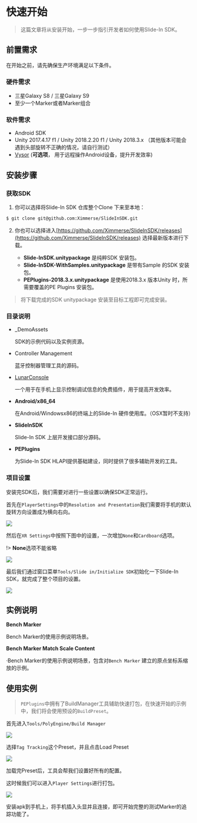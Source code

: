 # 快速开始

> 这篇文章将从安装开始，一步一步指引开发者如何使用Slide-In SDK。



## 前置需求

在开始之前，请先确保生产环境满足以下条件。

### 硬件需求

- 三星Galaxy S8 / 三星Galaxy S9
- 至少一个Marker或者Marker组合

### 软件需求

- Android SDK
- Unity 2017.4.17 f1 / Unity 2018.2.20 f1 / Unity 2018.3.x （其他版本可能会遇到头部旋转不正确的情况，请自行测试）
- [Vysor](https://www.vysor.io) (**可选项**， 用于远程操作Android设备，提升开发效率)



## 安装步骤

### 获取SDK

1. 你可以选择将Slide-In SDK 仓库整个Clone 下来至本地：

```bash
$ git clone git@github.com:Ximmerse/SlideInSDK.git
```



2. 你也可以选择进入[https://github.com/Ximmerse/SlideInSDK/releases](https://github.com/Ximmerse/SlideInSDK/releases) 选择最新版本进行下载。

   - **Slide-InSDK.unitypackage** 是纯粹SDK 安装包。
   - **Slide-InSDK-WithSamples.unitypackage** 是带有Sample 的SDK 安装包。
   - **PEPlugins-2018.3.x.unitypackage** 是使用2018.3.x 版本Unity 时，所需要覆盖的PE Plugins 安装包。

> 将下载完成的SDK unitypackage 安装至目标工程即可完成安装。

### 目录说明

- _DemoAssets

  SDK的示例代码以及实例资源。

- Controller Management

  蓝牙控制器管理工具的源码。

- [LunarConsole](https://assetstore.unity.com/packages/tools/gui/lunar-mobile-console-free-82881)

  一个用于在手机上显示控制调试信息的免费插件，用于提高开发效率。

- **Android/x86_64**

  在Android/Windowsx86的终端上的Slide-In 硬件使用库。（OSX暂时不支持）

- **SlideInSDK**

  Slide-In SDK 上层开发接口部分源码。

- **PEPlugins**

  为Slide-In SDK HLAPI提供基础建设，同时提供了很多辅助开发的工具。



### 项目设置

安装完SDK后，我们需要对进行一些设置以确保SDK正常运行。

首先在`PlayerSettings`中的`Resolution and Presentation`我们需要将手机的默认旋转方向设置成为横向右向。

![](https://ximmerse-1253940012.cos.ap-guangzhou.myqcloud.com/slide-in-sdk/device-orientation.png)

然后在`XR Settings`中按照下图中的设置，一次增加`None`和`Cardboard`选项。

!> **None**选项不能省略

![](https://ximmerse-1253940012.cos.ap-guangzhou.myqcloud.com/slide-in-sdk/xr-settings.png)

最后我们通过窗口菜单`Tools/Slide in/Initialize SDK`初始化一下Slide-In SDK，就完成了整个项目的设置。

![](https://ximmerse-1253940012.cos.ap-guangzhou.myqcloud.com/slide-in-sdk/init-sdk.png)

## 实例说明

**Bench Marker**

Bench Marker的使用示例说明场景。

**Bench Marker Match Scale Content**

·Bench Marker的使用示例说明场景，包含对`Bench Marker` 建立的原点坐标系缩放的示例。





## 使用实例

> `PEPlugins`中拥有了BuildManager工具辅助快速打包，在快速开始的示例中，我们将会使用预设的`BuildPreset`。

首先进入`Tools/PolyEngine/Build Manager`

![](https://ximmerse-1253940012.cos.ap-guangzhou.myqcloud.com/slide-in-sdk/buildmanager.png)

选择`Tag Tracking`这个Preset，并且点击Load Preset

![](https://ximmerse-1253940012.cos.ap-guangzhou.myqcloud.com/slide-in-sdk/build-manager-settings.png)

加载完Preset后，工具会帮我们设置好所有的配置。

这时候我们可以进入`Player Settings`进行打包。

![](https://ximmerse-1253940012.cos.ap-guangzhou.myqcloud.com/slide-in-sdk/build-project.png)

安装apk到手机上，将手机插入头显并且连接，即可开始完整的测试Marker的追踪功能了。